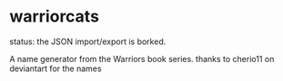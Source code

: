 # warriorcats

status: the JSON import/export is borked.

A name generator from the Warriors book series.
thanks to cherio11 on deviantart for the names
